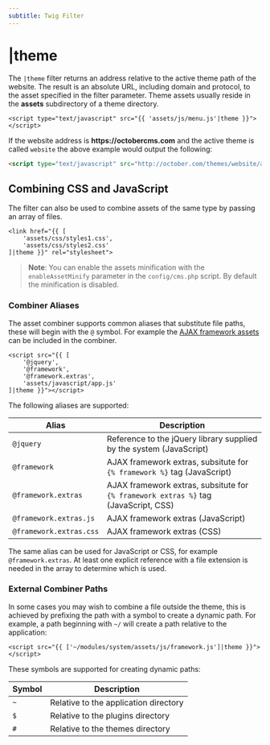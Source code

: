 ```yaml
---
subtitle: Twig Filter
---
```

# |theme

The `|theme` filter returns an address relative to the active theme path of the website. The result is an absolute URL, including domain and protocol, to the asset specified in the filter parameter. Theme assets usually reside in the **assets** subdirectory of a theme directory.

```twig
<script type="text/javascript" src="{{ 'assets/js/menu.js'|theme }}"></script>
```

If the website address is __https://octobercms.com__ and the active theme is called `website` the above example would output the following:

```html
<script type="text/javascript" src="http://october.com/themes/website/assets/js/menu.js"></script>
```

## Combining CSS and JavaScript

The filter can also be used to combine assets of the same type by passing an array of files.

```twig
<link href="{{ [
    'assets/css/styles1.css',
    'assets/css/styles2.css'
]|theme }}" rel="stylesheet">
```

> **Note**: You can enable the assets minification with the `enableAssetMinify` parameter in the `config/cms.php` script. By default the minification is disabled.

### Combiner Aliases

The asset combiner supports common aliases that substitute file paths, these will begin with the `@` symbol. For example the [AJAX framework assets](../../cms/ajax/introduction.md) can be included in the combiner.

```twig
<script src="{{ [
    '@jquery',
    '@framework',
    '@framework.extras',
    'assets/javascript/app.js'
]|theme }}"></script>
```

The following aliases are supported:

Alias | Description
------------- | -------------
`@jquery` | Reference to the jQuery library supplied by the system (JavaScript)
`@framework` | AJAX framework extras, subsitute for `{% framework %}` tag (JavaScript)
`@framework.extras` | AJAX framework extras, subsitute for `{% framework extras %}` tag (JavaScript, CSS)
`@framework.extras.js` | AJAX framework extras (JavaScript)
`@framework.extras.css` | AJAX framework extras (CSS)

The same alias can be used for JavaScript or CSS, for example `@framework.extras`. At least one explicit reference with a file extension is needed in the array to determine which is used.

### External Combiner Paths

In some cases you may wish to combine a file outside the theme, this is achieved by prefixing the path with a symbol to create a dynamic path. For example, a path beginning with `~/` will create a path relative to the application:

```twig
<script src="{{ ['~/modules/system/assets/js/framework.js']|theme }}"></script>
```

These symbols are supported for creating dynamic paths:

Symbol | Description
------------- | -------------
`~` | Relative to the application directory
`$` | Relative to the plugins directory
`#` | Relative to the themes directory
